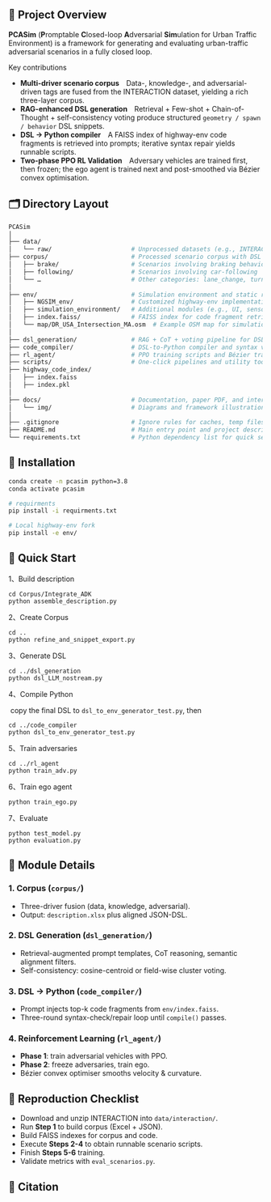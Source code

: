 ## 📜 Project Overview

**PCASim** (**P**romptable **C**losed-loop **A**dversarial **Sim**ulation for Urban Traffic Environment) is a framework for generating and evaluating urban-traffic adversarial scenarios in a fully closed loop.

Key contributions

- **Multi-driver scenario corpus** Data-, knowledge-, and adversarial-driven tags are fused from the INTERACTION dataset, yielding a rich three-layer corpus.
- **RAG-enhanced DSL generation** Retrieval + Few-shot + Chain-of-Thought + self-consistency voting produce structured `geometry / spawn / behavior` DSL snippets.
- **DSL → Python compiler** A FAISS index of highway-env code fragments is retrieved into prompts; iterative syntax repair yields runnable scripts.
- **Two-phase PPO RL Validation** Adversary vehicles are trained first, then frozen; the ego agent is trained next and post-smoothed via Bézier convex optimisation.



## 🗂️ Directory Layout



```bash
PCASim
│
├── data/
│   └── raw/                      # Unprocessed datasets (e.g., INTERACTION)
├── corpus/                       # Processed scenario corpus with DSL + metadata
│   ├── brake/                    # Scenarios involving braking behaviors
│   ├── following/                # Scenarios involving car-following
│   └── …                         # Other categories: lane_change, turn_left, etc.
│
├── env/                          # Simulation environment and static resources
│   ├── NGSIM_env/                # Customized highway-env implementation
│   ├── simulation_environment/   # Additional modules (e.g., UI, sensors)
│   ├── index.faiss/              # FAISS index for code fragment retrieval
│   └── map/DR_USA_Intersection_MA.osm  # Example OSM map for simulation
│
├── dsl_generation/               # RAG + CoT + voting pipeline for DSL generation
├── code_compiler/                # DSL-to-Python compiler and syntax validator
├── rl_agent/                     # PPO training scripts and Bézier trajectory optimizer
├── scripts/                      # One-click pipelines and utility tools
├── highway_code_index/ 
│   ├── index.faiss
│   ├── index.pkl
│
├── docs/                         # Documentation, paper PDF, and interface specs
│   └── img/                      # Diagrams and framework illustrations
│
├── .gitignore                    # Ignore rules for caches, temp files, IDE folders
├── README.md                     # Main entry point and project description
└── requirements.txt              # Python dependency list for quick setup

```



## 🔧 Installation

```bash
conda create -n pcasim python=3.8
conda activate pcasim

# requirments
pip install -i requirments.txt

# Local highway-env fork
pip install -e env/

```



## 🚀 Quick Start

1、Build description

```
cd Corpus/Integrate_ADK
python assemble_description.py
```

2、Create Corpus

```
cd ..
python refine_and_snippet_export.py
```

3、Generate DSL

```
cd ../dsl_generation
python dsl_LLM_nostream.py
```

4、Compile Python

​	copy the final DSL to  `dsl_to_env_generator_test.py`, then

```
cd ../code_compiler
python dsl_to_env_generator_test.py
```

5、Train adversaries

```
cd ../rl_agent
python train_adv.py
```

6、Train ego agent

```
python train_ego.py
```

7、Evaluate

```
python test_model.py
python evaluation.py
```



## 📝 Module Details

### 1. Corpus (`corpus/`)

- Three-driver fusion (data, knowledge, adversarial).
- Output: `description.xlsx` plus aligned JSON-DSL.

### 2. DSL Generation (`dsl_generation/`)

- Retrieval-augmented prompt templates, CoT reasoning, semantic alignment filters.
- Self-consistency: cosine-centroid or field-wise cluster voting.

### 3. DSL → Python (`code_compiler/`)

- Prompt injects top-k code fragments from `env/index.faiss`.
- Three-round syntax-check/repair loop until `compile()` passes.

### 4. Reinforcement Learning (`rl_agent/`)

- **Phase 1**: train adversarial vehicles with PPO.
- **Phase 2**: freeze adversaries, train ego.
- Bézier convex optimiser smooths velocity & curvature.



## 📝 Reproduction Checklist

-  Download and unzip INTERACTION into `data/interaction/`.
-  Run **Step 1** to build corpus (Excel + JSON).
-  Build FAISS indexes for corpus and code.
-  Execute **Steps 2-4** to obtain runnable scenario scripts.
-  Finish **Steps 5-6** training.
-  Validate metrics with `eval_scenarios.py`.





## 📄 Citation


